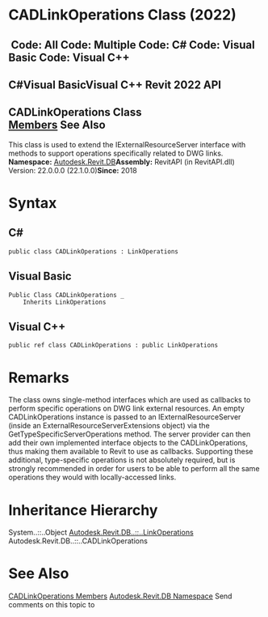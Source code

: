 # CADLinkOperations Class (2022)

﻿
 Code: All Code: Multiple Code: C# Code: Visual Basic Code: Visual C++   
---  
C#Visual BasicVisual C++
Revit 2022 API  
---  
CADLinkOperations Class  
[Members](dd1a86e6-ba78-c4c3-8b86-c65748c59811.md "CADLinkOperations Members") See Also  
---  
This class is used to extend the IExternalResourceServer interface with methods to support operations specifically related to DWG links. 
**Namespace:** [Autodesk.Revit.DB](87546ba7-461b-c646-cbb1-2cb8f5bff8b2.md "Autodesk.Revit.DB Namespace")**Assembly:** RevitAPI (in RevitAPI.dll) Version: 22.0.0.0 (22.1.0.0)**Since:** 2018 
# Syntax
C#  
---  
```text
public class CADLinkOperations : LinkOperations
```
  
Visual Basic  
---  
```text
Public Class CADLinkOperations _
	Inherits LinkOperations
```
  
Visual C++  
---  
```text
public ref class CADLinkOperations : public LinkOperations
```
  
# Remarks
The class owns single-method interfaces which are used as callbacks to perform specific operations on DWG link external resources.
An empty CADLinkOperations instance is passed to an IExternalResourceServer (inside an ExternalResourceServerExtensions object) via the GetTypeSpecificServerOperations method. The server provider can then add their own implemented interface objects to the CADLinkOperations, thus making them available to Revit to use as callbacks.
Supporting these additional, type-specific operations is not absolutely required, but is strongly recommended in order for users to be able to perform all the same operations they would with locally-accessed links.
# Inheritance Hierarchy
System..::..Object [Autodesk.Revit.DB..::..LinkOperations](882834db-0bdc-4a40-ac75-4135d27bfb46.md "LinkOperations Class") Autodesk.Revit.DB..::..CADLinkOperations
# See Also
[CADLinkOperations Members](dd1a86e6-ba78-c4c3-8b86-c65748c59811.md "CADLinkOperations Members")
[Autodesk.Revit.DB Namespace](87546ba7-461b-c646-cbb1-2cb8f5bff8b2.md "Autodesk.Revit.DB Namespace")
Send comments on this topic to 